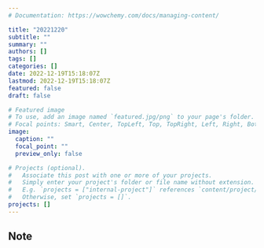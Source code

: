 ```yaml
---
# Documentation: https://wowchemy.com/docs/managing-content/

title: "20221220"
subtitle: ""
summary: ""
authors: []
tags: []
categories: []
date: 2022-12-19T15:18:07Z
lastmod: 2022-12-19T15:18:07Z
featured: false
draft: false

# Featured image
# To use, add an image named `featured.jpg/png` to your page's folder.
# Focal points: Smart, Center, TopLeft, Top, TopRight, Left, Right, BottomLeft, Bottom, BottomRight.
image:
  caption: ""
  focal_point: ""
  preview_only: false

# Projects (optional).
#   Associate this post with one or more of your projects.
#   Simply enter your project's folder or file name without extension.
#   E.g. `projects = ["internal-project"]` references `content/project/deep-learning/index.md`.
#   Otherwise, set `projects = []`.
projects: []
---
```


## Note

